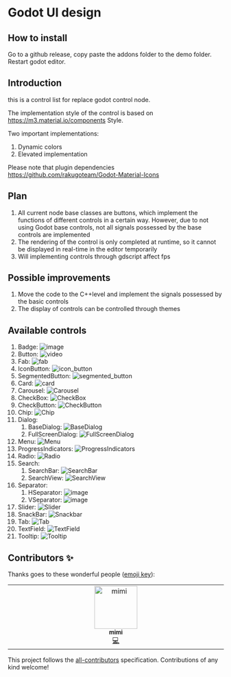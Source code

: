 # Godot UI design

## How to install

Go to a github release, copy paste the addons folder to the demo folder. Restart godot editor.

## Introduction

this is a control list for replace godot control node.

The implementation style of the control is based on https://m3.material.io/components Style.

Two important implementations:
1. Dynamic colors
2. Elevated implementation

Please note that plugin dependencies https://github.com/rakugoteam/Godot-Material-Icons

## Plan
1. All current node base classes are buttons, which implement the functions of different controls in a certain way. However, due to not using Godot base controls, not all signals possessed by the base controls are implemented
2. The rendering of the control is only completed at runtime, so it cannot be displayed in real-time in the editor temporarily
3. Will implementing controls through gdscript affect fps

## Possible improvements
1. Move the code to the C++level and implement the signals possessed by the basic controls
2. The display of controls can be controlled through themes

## Available controls
1. Badge: ![image](https://github.com/aiaimimi0920/godot-ui-design/assets/153103332/ff6614d8-96a0-436c-b5e2-6ad1f6d6b271)
2. Button: ![video](https://github.com/aiaimimi0920/godot-ui-design/assets/153103332/06619c4c-8404-44f6-a24e-81818a12859b)
3. Fab: ![fab](https://github.com/aiaimimi0920/godot-ui-design/assets/153103332/6eedf918-fbf7-40ec-8148-1185fe542eae)
4. IconButton: ![icon_button](https://github.com/aiaimimi0920/godot-ui-design/assets/153103332/39c2a86f-d265-4382-b798-00f9470661da)
5. SegmentedButton: ![segmented_button](https://github.com/aiaimimi0920/godot-ui-design/assets/153103332/9b229bb1-9f17-459c-9c87-adb0dea97acd)
6. Card: ![card](https://github.com/aiaimimi0920/godot-ui-design/assets/153103332/d807bc20-382b-4bce-ab19-a89b48bb3eed)
7. Carousel: ![Carousel](https://github.com/aiaimimi0920/godot-ui-design/assets/153103332/6a237fe4-5ecf-4740-a732-5b0447a9fcd8)
8. CheckBox: ![CheckBox](https://github.com/aiaimimi0920/godot-ui-design/assets/153103332/11afe0e3-9df2-418f-a833-e6bac971cb2e)
9. CheckButton: ![CheckButton](https://github.com/aiaimimi0920/godot-ui-design/assets/153103332/6ba44393-f06d-4c40-8edf-49264d41dcce)
10. Chip: ![Chip](https://github.com/aiaimimi0920/godot-ui-design/assets/153103332/91709ba4-8c18-4ff6-870f-8a77f7f72292)
11. Dialog:
    1. BaseDialog: ![BaseDialog](https://github.com/aiaimimi0920/godot-ui-design/assets/153103332/0aee1541-d297-46e4-bebc-2d3b3f8ed9c5)
    2. FullScreenDialog: ![FullScreenDialog](https://github.com/aiaimimi0920/godot-ui-design/assets/153103332/1236d554-5f11-4f43-8b4f-d38d7a42067c)
12. Menu: ![Menu](https://github.com/aiaimimi0920/godot-ui-design/assets/153103332/0a866371-74fa-4bf5-ba77-3a4ddd649dd7)
13. ProgressIndicators: ![ProgressIndicators](https://github.com/aiaimimi0920/godot-ui-design/assets/153103332/0577551b-a2ef-44e3-98c7-a162606947b3)
14. Radio: ![Radio](https://github.com/aiaimimi0920/godot-ui-design/assets/153103332/5342abc2-2235-4ff6-9d93-d9d87e6058f6)
15. Search:
    1. SearchBar: ![SearchBar](https://github.com/aiaimimi0920/godot-ui-design/assets/153103332/a9451f2c-6f25-44c3-9423-8f26470e784e)
    2. SearchView: ![SearchView](https://github.com/aiaimimi0920/godot-ui-design/assets/153103332/7a63fac7-a993-4bc0-ac50-680a90b520de)
16. Separator:
    1. HSeparator: ![image](https://github.com/aiaimimi0920/godot-ui-design/assets/153103332/7025c7b1-76c4-44f7-949e-5adc70b85fa4)
    2. VSeparator: ![image](https://github.com/aiaimimi0920/godot-ui-design/assets/153103332/6cc64d2a-9bf2-41f5-a5ab-2500c116434f)
17. Slider: ![Slider](https://github.com/aiaimimi0920/godot-ui-design/assets/153103332/43f46a8b-64dd-4101-b728-5d3609d49db9)
18. SnackBar: ![Snackbar](https://github.com/aiaimimi0920/godot-ui-design/assets/153103332/2a81fa4b-466c-40de-b294-611a33133fcf)
19. Tab: ![Tab](https://github.com/aiaimimi0920/godot-ui-design/assets/153103332/02f20e61-a14c-44fa-a2ae-d83e4b36fe53)
20. TextField: ![TextField](https://github.com/aiaimimi0920/godot-ui-design/assets/153103332/7332a083-40ff-4fb4-acf8-cd7bb4ab4d73)
21. Tooltip: ![Tooltip](https://github.com/aiaimimi0920/godot-ui-design/assets/153103332/cd1c11d7-8044-42f8-b242-3f6b697ef568)


## Contributors ✨

Thanks goes to these wonderful people ([emoji key](https://allcontributors.org/docs/en/emoji-key)):

<!-- ALL-CONTRIBUTORS-LIST:START - Do not remove or modify this section -->
<!-- prettier-ignore-start -->
<!-- markdownlint-disable -->
<table>
  <tbody>
    <tr>
      <td align="center" valign="top" width="14.28%"><a href="https://github.com/aiaimimi0920"><img src="https://avatars.githubusercontent.com/u/153103332?v=4?s=100" width="100px;" alt="mimi"/><br /><sub><b>mimi</b></sub></a><br /><a href="https://github.com/aiaimimi0920/godot-tts/commits?author=aiaimimi0920" title="Code">💻</a></td>
    </tr>
  </tbody>
</table>

<!-- markdownlint-restore -->
<!-- prettier-ignore-end -->

<!-- ALL-CONTRIBUTORS-LIST:END -->

This project follows the [all-contributors](https://github.com/all-contributors/all-contributors) specification. Contributions of any kind welcome!
